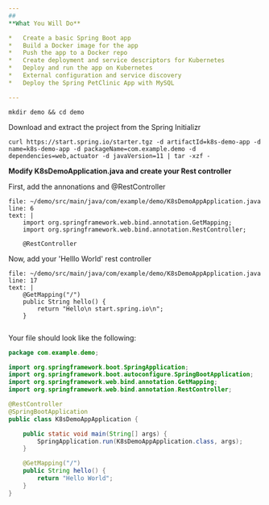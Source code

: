 ```yaml
---
## 
**What You Will Do**

*   Create a basic Spring Boot app
*   Build a Docker image for the app
*   Push the app to a Docker repo
*   Create deployment and service descriptors for Kubernetes
*   Deploy and run the app on Kubernetes
*   External configuration and service discovery
*   Deploy the Spring PetClinic App with MySQL

---
```


```execute-1
mkdir demo && cd demo
```

Download and extract the project from the Spring Initializr
```execute-1
curl https://start.spring.io/starter.tgz -d artifactId=k8s-demo-app -d name=k8s-demo-app -d packageName=com.example.demo -d dependencies=web,actuator -d javaVersion=11 | tar -xzf -
```



**Modify K8sDemoApplication.java and create your Rest  controller**

First, add the annonations and @RestController

```editor:insert-lines-before-line
file: ~/demo/src/main/java/com/example/demo/K8sDemoAppApplication.java
line: 6
text: |
    import org.springframework.web.bind.annotation.GetMapping;
    import org.springframework.web.bind.annotation.RestController;

    @RestController

```

Now, add your 'Helllo World' rest controller
```editor:insert-lines-before-line
file: ~/demo/src/main/java/com/example/demo/K8sDemoAppApplication.java
line: 17
text: |
    @GetMapping("/")
	public String hello() {
		return "Hello\n start.spring.io\n";
	}
    
```



Your file should look like the following: 

```java
package com.example.demo;

import org.springframework.boot.SpringApplication;
import org.springframework.boot.autoconfigure.SpringBootApplication;
import org.springframework.web.bind.annotation.GetMapping;
import org.springframework.web.bind.annotation.RestController;

@RestController
@SpringBootApplication
public class K8sDemoAppApplication {

	public static void main(String[] args) {
		SpringApplication.run(K8sDemoAppApplication.class, args);
	}

	@GetMapping("/")
	public String hello() {
		return "Hello World";
	}
}
```